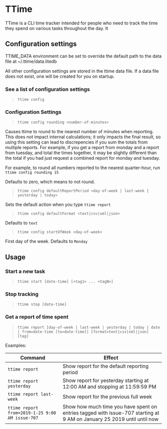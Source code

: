 # TTime

TTime is a CLI time tracker intended for people who need to track the time they spend on various tasks throughout the day. It 

## Configuration settings
TTIME_DATA environment can be set to override the default path to the data file at ~/.ttime/data.litedb

All other configuration settings are stored in the ttime data file.  If a data file does not exist, one will be created for you on startup.

### See a list of configuration settings
> `ttime config`

### Configuration Settings
> `ttime config rounding <number-of-minutes>`

Causes ttime to round to the nearest number of minutes when reporting. This does not impact internal calculations; it only impacts the final result, so using this setting can lead to discrepencies if you sum the totals from multiple reports. For example, if you get a report from monday and a report from tuesday, and total the times together, it may be slightly different than the total if you had just request a combined report for monday and tuesday.

For example, to round all numbers reported to the nearest quarter-hour, run `ttime config rounding 15`

Defaults to zero, which means to not round.

> `ttime config defaultReportPeriod <day-of-week | last-week | yesterday | today>`

Sets the default action when you type `ttime report`

> `ttime config defaultFormat <text|csv|xml|json>`

Defaults to `text`

> `ttime config startOfWeek <day-of-week>`

First day of the week. Defaults to `Monday`

## Usage
### Start a new task
> `ttime start [date-time] [<tag1> ... <tagN>]`

### Stop tracking
> `ttime stop [date-time]`

### Get a report of time spent
> `ttime report [day-of-week | last-week | yesterday | today | date | from=date-time [to=date-time]] [format=text|csv|xml|json] [tag]`

Examples:

Command | Effect
--- | ---
`ttime report` | Show report for the default reporting period
`ttime report yesterday` | Show report for yesterday starting at 12:00 AM and stopping at 11:59:59 PM
`ttime report last-week` | Show report for the previous full week
`ttime report from=2019-1-25 9:00 AM issue-707` | Show how much time you have spent on entries tagged with issue-707 starting at 9 AM on January 25 2019 until until now